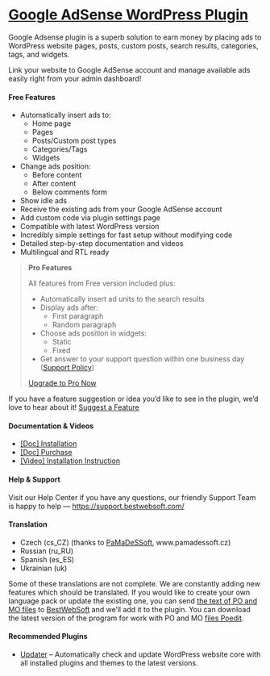 <a href="https://bestwebsoft.com/products/wordpress/plugins/google-adsense/" target=_blank>Google AdSense WordPress Plugin</a>
========================

<p>Google Adsense plugin is a superb solution to earn money by placing ads to WordPress website pages, posts, custom posts, search results, categories, tags, and widgets.</p>
<p>Link your website to Google AdSense account and manage available ads easily right from your admin dashboard!</p>
<p><span class="embed-youtube" style="text-align:center; display: block;"></span></p>
<h4>Free Features</h4>
<ul>
<li>Automatically insert ads to:
<ul>
<li>Home page</li>
<li>Pages</li>
<li>Posts/Custom post types</li>
<li>Categories/Tags</li>
<li>Widgets</li>
</ul>
</li>
<li>Change ads position:
<ul>
<li>Before content</li>
<li>After content</li>
<li>Below comments form</li>
</ul>
</li>
<li>Show idle ads </li>
<li>Receive the existing ads from your Google AdSense account</li>
<li>Add custom code via plugin settings page</li>
<li>Compatible with latest WordPress version</li>
<li>Incredibly simple settings for fast setup without modifying code</li>
<li>Detailed step-by-step documentation and videos</li>
<li>Multilingual and RTL ready</li>
</ul>
<blockquote>
<p><strong>Pro Features</strong></p>
<p>All features from Free version included plus:</p>
<ul>
<li>Automatically insert ad units to the search results</li>
<li>Display ads after:
<ul>
<li>First paragraph</li>
<li>Random paragraph</li>
</ul>
</li>
<li>Choose ads position in widgets:
<ul>
<li>Static</li>
<li>Fixed</li>
</ul>
</li>
<li>Get answer to your support question within one business day (<a href="https://bestwebsoft.com/support-policy/" rel="nofollow">Support Policy</a>)</li>
</ul>
<p><a href="https://bestwebsoft.com/products/wordpress/plugins/google-adsense/?k=b68fe7a44579f45545bd6e7556143e9a" rel="nofollow">Upgrade to Pro Now</a></p>
</blockquote>
<p>If you have a feature suggestion or idea you&#8217;d like to see in the plugin, we&#8217;d love to hear about it! <a href="https://support.bestwebsoft.com/hc/en-us/requests/new" rel="nofollow">Suggest a Feature</a></p>
<h4>Documentation &amp; Videos</h4>
<ul>
<li><a href="https://docs.google.com/document/d/1-hvn6WRvWnOqj5v5pLUk7Awyu87lq5B_dO-Tv-MC9JQ/" rel="nofollow">[Doc] Installation</a></li>
<li><a href="https://docs.google.com/document/d/1EUdBVvnm7IHZ6y0DNyldZypUQKpB8UVPToSc_LdOYQI/" rel="nofollow">[Doc] Purchase</a></li>
<li><a href="https://www.youtube.com/watch?v=Nkp267vxZ84" rel="nofollow">[Video] Installation Instruction</a></li>
</ul>
<h4>Help &amp; Support</h4>
<p>Visit our Help Center if you have any questions, our friendly Support Team is happy to help — <a href="https://support.bestwebsoft.com/" rel="nofollow">https://support.bestwebsoft.com/</a></p>
<h4>Translation</h4>
<ul>
<li>Czech (cs_CZ) (thanks to <a href="mailto:&#105;&#110;&#102;&#111;&#064;&#x70;&#x61;&#x6d;&#x61;&#x64;&#x65;&#115;&#115;&#111;&#102;&#116;.&#x63;&#x7a;" rel="nofollow">PaMaDeSSoft</a>, www.pamadessoft.cz)</li>
<li>Russian (ru_RU)</li>
<li>Spanish (es_ES)</li>
<li>Ukrainian (uk)</li>
</ul>
<p>Some of these translations are not complete. We are constantly adding new features which should be translated. If you would like to create your own language pack or update the existing one, you can send <a href="https://codex.wordpress.org/Translating_WordPress" rel="nofollow">the text of PO and MO files</a> to <a href="https://support.bestwebsoft.com/hc/en-us/requests/new" rel="nofollow">BestWebSoft</a> and we&#8217;ll add it to the plugin. You can download the latest version of the program for work with PO and MO <a href="https://www.poedit.net/download.php" rel="nofollow">files Poedit</a>.</p>
<h4>Recommended Plugins</h4>
<ul>
<li><a href="https://bestwebsoft.com/products/wordpress/plugins/updater/?k=9bfbc38d14047beca03dbc74f96cc135" rel="nofollow">Updater</a> &#8211; Automatically check and update WordPress website core with all installed plugins and themes to the latest versions.</li>
</ul>
